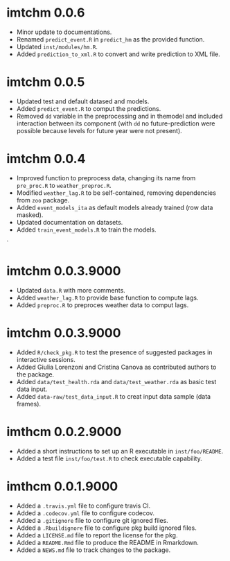 # imtchm 0.0.6

* Minor update to documentations.
* Renamed `predict_event.R` in `predict_hm` as the provided function.
* Updated `inst/modules/hm.R`.
* Added `prediction_to_xml.R` to convert and write prediction to XML file.

# imtchm 0.0.5

* Updated test and default datased and models.
* Added `predict_event.R` to comput the predictions.
* Removed `dd` variable in the preprocessing and in themodel and included
  interaction between its component (with `dd` no future-prediction were
  possible because levels for future year were not present).

# imtchm 0.0.4

* Improved function to preprocess data, changing its name from `pre_proc.R`
  to `weather_preproc.R`.
* Modified `weather_lag.R` to be self-contained, removing dependencies from
  `zoo` package.
* Added `event_models_ita` as default models already trained (row data
  masked).
* Updated documentation on datasets.
* Added `train_event_models.R` to train the models.

`
# imtchm 0.0.3.9000

* Updated `data.R` with more comments.
* Added `weather_lag.R` to provide base function to compute lags.
* Added `preproc.R` to preproces weather data to comput lags.

# imtchm 0.0.3.9000

* Added `R/check_pkg.R` to test the presence of suggested packages in 
  interactive sessions.
* Added Giulia Lorenzoni and Cristina Canova as contributed authors to the
  package.
* Added `data/test_health.rda` and `data/test_weather.rda` as basic test
  data input.
* Added `data-raw/test_data_input.R` to creat input data sample
  (data frames).

# imthcm 0.0.2.9000

* Added a short instructions to set up an R executable in `inst/foo/README`.
* Added a test file `inst/foo/test.R` to check executable capability.

# imthcm 0.0.1.9000

* Added a `.travis.yml` file to configure travis CI.
* Added a `.codecov.yml` file to configure codecov.
* Added a `.gitignore` file to configure git ignored files.
* Added a `.Rbuildignore` file to configure pkg build ignored files.
* Added a `LICENSE.md` file to report the license for the pkg.
* Added a `README.Rmd` file to produce the README in Rmarkdown.
* Added a `NEWS.md` file to track changes to the package.
